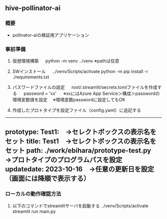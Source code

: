 ## hive-pollinator-ai

### 概要
 * pollinator-aiの検証用アプリケーション


### 事前準備
 1. 仮想環境構築
 　 python -m venv ../venv
    ※pathは任意

 2. SWインストール
 　 ../venv/Scripts/activate
    python -m pip install -r ./requirements.txt

 3. パスワードファイルの設定
 　 root/.streamlit/secrets.tomlファイルを作成する
 　 password = 'xx'
 　 ※xxにはAzure App Service＞構成＞passwordの環境変数値を設定
  　※環境変数passwordに設定してもOK

 4. 作成したプロトタイプを設定ファイル（config.yaml）に追記する
 -----------------------
  prototype:
  Test1:　→セレクトボックスの表示名をセット
    title: Test1　→セレクトボックスの表示名をセット
    path: ./work/ebihara/prototype-test.py　→プロトタイプのプログラムパスを設定
    updatedate: 2023-10-16　→任意の更新日を設定（画面には降順で表示する）
 -----------------------


### ローカルの動作確認方法
 1. 以下のコマンドでstreamlitサーバを起動する
    ../venv/Scripts/activate
    streamlit run main.py
